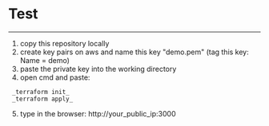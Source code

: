 # Test
___
1. copy this repository locally
2. create key pairs on aws and name this key "demo.pem" (tag this key: Name = demo)
3. paste the private key into the working directory
4. open cmd and paste:
```
 _terraform init_
 _terraform apply_
```
5. type in the browser: http://your_public_ip:3000
